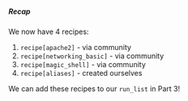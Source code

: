 ##### Recap
We now have 4 recipes:

  1. `recipe[apache2]` - via community
  1. `recipe[networking_basic]` - via community
  1. `recipe[magic_shell]` - via community
  1. `recipe[aliases]` - created ourselves

We can add these recipes to our `run_list` in Part 3!
